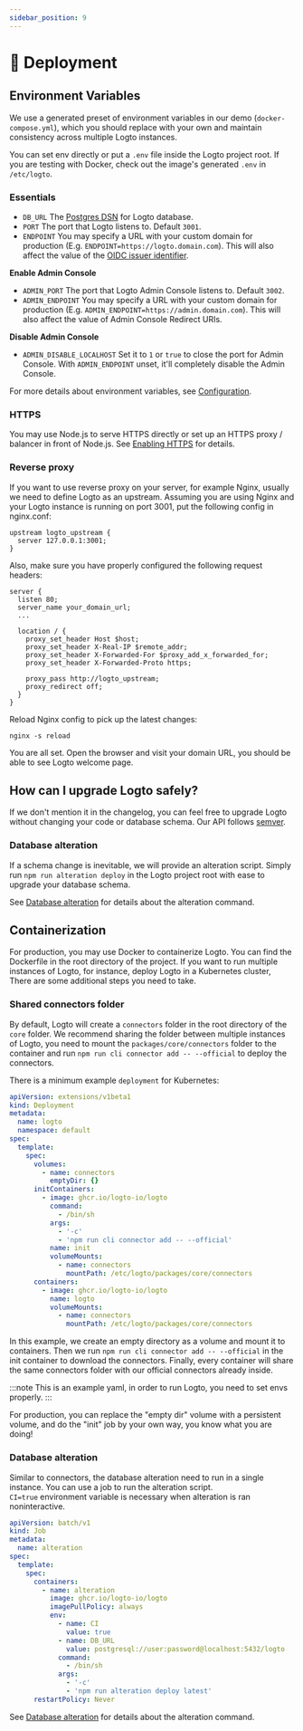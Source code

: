 ```yaml
---
sidebar_position: 9
---
```


# 🚀 Deployment

## Environment Variables

We use a generated preset of environment variables in our demo (`docker-compose.yml`), which you should replace with your own and maintain consistency across multiple Logto instances.

You can set env directly or put a `.env` file inside the Logto project root. If you are testing with Docker, check out the image's generated `.env` in `/etc/logto`.

### Essentials

- `DB_URL` The [Postgres DSN](https://www.postgresql.org/docs/14/libpq-connect.html#id-1.7.3.8.3.6) for Logto database.
- `PORT` The port that Logto listens to. Default `3001`.
- `ENDPOINT` You may specify a URL with your custom domain for production (E.g. `ENDPOINT=https://logto.domain.com`). This will also affect the value of the [OIDC issuer identifier](https://openid.net/specs/openid-connect-core-1_0.html#IssuerIdentifier).

**Enable Admin Console**

- `ADMIN_PORT` The port that Logto Admin Console listens to. Default `3002`.
- `ADMIN_ENDPOINT` You may specify a URL with your custom domain for production (E.g. `ADMIN_ENDPOINT=https://admin.domain.com`). This will also affect the value of Admin Console Redirect URIs.

**Disable Admin Console**

- `ADMIN_DISABLE_LOCALHOST` Set it to `1` or `true` to close the port for Admin Console. With `ADMIN_ENDPOINT` unset, it'll completely disable the Admin Console.

For more details about environment variables, see [Configuration](../../references/core/configuration.md).

### HTTPS

You may use Node.js to serve HTTPS directly or set up an HTTPS proxy / balancer in front of Node.js. See [Enabling HTTPS](../../references/core/configuration.md#enabling-https) for details.

### Reverse proxy

If you want to use reverse proxy on your server, for example Nginx, usually we need to define Logto as an upstream.
Assuming you are using Nginx and your Logto instance is running on port 3001, put the following config in nginx.conf:

```
upstream logto_upstream {
  server 127.0.0.1:3001;
}
```

Also, make sure you have properly configured the following request headers:

```
server {
  listen 80;
  server_name your_domain_url;
  ...

  location / {
    proxy_set_header Host $host;
    proxy_set_header X-Real-IP $remote_addr;
    proxy_set_header X-Forwarded-For $proxy_add_x_forwarded_for;
    proxy_set_header X-Forwarded-Proto https;

    proxy_pass http://logto_upstream;
    proxy_redirect off;
  }
}
```

Reload Nginx config to pick up the latest changes:

```
nginx -s reload
```

You are all set. Open the browser and visit your domain URL, you should be able to see Logto welcome page.

## How can I upgrade Logto safely?

If we don't mention it in the changelog, you can feel free to upgrade Logto without changing your code or database schema. Our API follows [semver](https://semver.org/).

### Database alteration

If a schema change is inevitable, we will provide an alteration script. Simply run `npm run alteration deploy` in the Logto project root with ease to upgrade your database schema.

See [Database alteration](../../tutorials/using-cli/database-alteration.mdx) for details about the alteration command.

## Containerization

For production, you may use Docker to containerize Logto. You can find the Dockerfile in the root directory of the project. If you want to run multiple instances of Logto, for instance, deploy Logto in a Kubernetes cluster, There are some additional steps you need to take.

### Shared connectors folder

By default, Logto will create a `connectors` folder in the root directory of the `core` folder. We recommend sharing the folder between multiple instances of Logto, you need to mount the `packages/core/connectors` folder to the container and run `npm run cli connector add -- --official` to deploy the connectors.

There is a minimum example `deployment` for Kubernetes:

```yaml
apiVersion: extensions/v1beta1
kind: Deployment
metadata:
  name: logto
  namespace: default
spec:
  template:
    spec:
      volumes:
        - name: connectors
          emptyDir: {}
      initContainers:
        - image: ghcr.io/logto-io/logto
          command:
            - /bin/sh
          args:
            - '-c'
            - 'npm run cli connector add -- --official'
          name: init
          volumeMounts:
            - name: connectors
              mountPath: /etc/logto/packages/core/connectors
      containers:
        - image: ghcr.io/logto-io/logto
          name: logto
          volumeMounts:
            - name: connectors
              mountPath: /etc/logto/packages/core/connectors
```

In this example, we create an empty directory as a volume and mount it to containers. Then we run `npm run cli connector add -- --official` in the init container to download the connectors. Finally, every container will share the same connectors folder with our official connectors already inside.

:::note
This is an example yaml, in order to run Logto, you need to set envs properly.
:::

For production, you can replace the "empty dir" volume with a persistent volume, and do the "init" job by your own way, you know what you are doing!

### Database alteration

Similar to connectors, the database alteration need to run in a single instance. You can use a job to run the alteration script.  
`CI=true` environment variable is necessary when alteration is ran noninteractive.

```yaml
apiVersion: batch/v1
kind: Job
metadata:
  name: alteration
spec:
  template:
    spec:
      containers:
        - name: alteration
          image: ghcr.io/logto-io/logto
          imagePullPolicy: always
          env:
            - name: CI
              value: true
            - name: DB_URL
              value: postgresql://user:password@localhost:5432/logto
            command:
              - /bin/sh
            args:
              - '-c'
              - 'npm run alteration deploy latest'
      restartPolicy: Never
```

See [Database alteration](../../tutorials/using-cli/database-alteration.mdx) for details about the alteration command.
